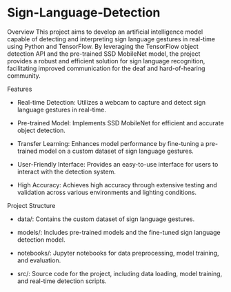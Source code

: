# Sign-Language-Detection
Overview
This project aims to develop an artificial intelligence model capable of detecting and interpreting sign language gestures in real-time using Python and TensorFlow. By leveraging the TensorFlow object detection API and the pre-trained SSD MobileNet model, the project provides a robust and efficient solution for sign language recognition, facilitating improved communication for the deaf and hard-of-hearing community.

Features
- Real-time Detection: Utilizes a webcam to capture and detect sign language gestures in real-time.
  
- Pre-trained Model: Implements SSD MobileNet for efficient and accurate object detection.
  
- Transfer Learning: Enhances model performance by fine-tuning a pre-trained model on a custom dataset of sign language gestures.
  
- User-Friendly Interface: Provides an easy-to-use interface for users to interact with the detection system.

- High Accuracy: Achieves high accuracy through extensive testing and validation across various environments and lighting conditions.

Project Structure
- data/: Contains the custom dataset of sign language gestures.

- models/: Includes pre-trained models and the fine-tuned sign language detection model.

- notebooks/: Jupyter notebooks for data preprocessing, model training, and evaluation.

- src/: Source code for the project, including data loading, model training, and real-time detection scripts.
